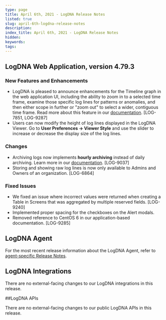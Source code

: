 ```yaml
---
type: page
title: April 6th, 2021 - LogDNA Release Notes
listed: true
slug: april-6th-logdna-release-notes
description: 
index_title: April 6th, 2021 - LogDNA Release Notes
hidden: 
keywords: 
tags: 
---
```




## LogDNA Web Application, version 4.79.3

### New Features and Enhancements

* LogDNA is pleased to announce enhancements for the Timeline graph in the web application UI, including the ability to zoom in to a selected time frame, examine those specific log lines for patterns or anomalies, and then either scope in further or "zoom out" to select a wider, contiguous time frame. Read more about this feature in our [documentation](https://docs.logdna.com/docs/working-with-the-timeline-visualization). [LOG-7851, LOG-9287]
* Users can now modify the height of log lines displayed in the LogDNA Viewer. Go to **User Preferences -&gt; Viewer Style** and use the slider to increase or decrease the display size of the log lines.

### Changes

* Archiving logs now implements **hourly archiving** instead of daily archiving. Learn more in our [documentation](https://docs.logdna.com/docs/archiving). [LOG-9037]
* Storing and showing raw log lines is now only available to Admins and Owners of an organization. [LOG-6864]

### Fixed Issues

* We fixed an issue where incorrect values were returned when creating a Table in Screens that was aggregated by multiple reserved fields. [LOG-9240]
* Implemented proper spacing for the checkboxes on the Alert modals.
* Removed reference to CentOS 6 in our application-based documentation. [LOG-9285]

## LogDNA Agent

For the most recent release information about the LogDNA Agent, refer to [agent-specific Release Notes](https://docs.logdna.com/changelog).

## LogDNA Integrations

There are no external-facing changes to our LogDNA integrations in this release.

##LogDNA APIs

There are no external-facing changes to our public LogDNA APIs in this release.

